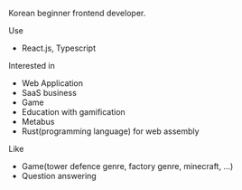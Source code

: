 Korean beginner frontend developer.

Use
- React.js, Typescript

Interested in
- Web Application
- SaaS business
- Game
- Education with gamification
- Metabus
- Rust(programming language) for web assembly

Like
- Game(tower defence genre, factory genre, minecraft, ...)
- Question answering
